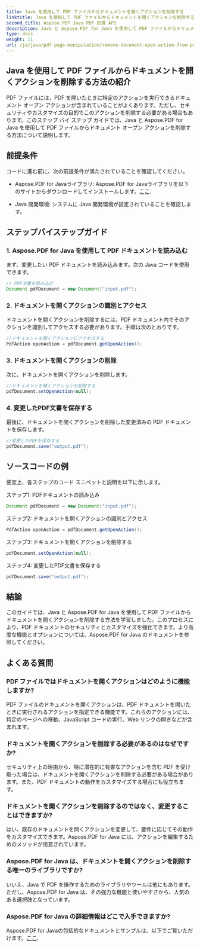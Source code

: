 ```yaml
---
title: Java を使用して PDF ファイルからドキュメントを開くアクションを削除する
linktitle: Java を使用して PDF ファイルからドキュメントを開くアクションを削除する
second_title: Aspose.PDF Java PDF 処理 API
description: Java と Aspose.PDF for Java を使用して PDF ファイルからドキュメントを開くアクションを削除する方法を学びます。セキュリティとカスタマイズを強化します。
type: docs
weight: 11
url: /ja/java/pdf-page-manipulation/remove-document-open-action-from-pdf-file-using-java/
---
```


## Java を使用して PDF ファイルからドキュメントを開くアクションを削除する方法の紹介

PDF ファイルには、PDF を開いたときに特定のアクションを実行できるドキュメント オープン アクションが含まれていることがよくあります。ただし、セキュリティやカスタマイズの目的でこのアクションを削除する必要がある場合もあります。このステップ バイ ステップ ガイドでは、Java と Aspose.PDF for Java を使用して PDF ファイルからドキュメント オープン アクションを削除する方法について説明します。

## 前提条件

コードに進む前に、次の前提条件が満たされていることを確認してください。

-  Aspose.PDF for Javaライブラリ: Aspose.PDF for Javaライブラリを以下のサイトからダウンロードしてインストールします。[ここ](https://releases.aspose.com/pdf/java/).

- Java 開発環境: システムに Java 開発環境が設定されていることを確認します。

## ステップバイステップガイド

### 1. Aspose.PDF for Java を使用して PDF ドキュメントを読み込む

まず、変更したい PDF ドキュメントを読み込みます。次の Java コードを使用できます。

```java
// PDF文書を読み込む
Document pdfDocument = new Document("input.pdf");
```

### 2. ドキュメントを開くアクションの識別とアクセス

ドキュメントを開くアクションを削除するには、PDF ドキュメント内でそのアクションを識別してアクセスする必要があります。手順は次のとおりです。

```java
//ドキュメントを開くアクションにアクセスする
PdfAction openAction = pdfDocument.getOpenAction();
```

### 3. ドキュメントを開くアクションの削除

次に、ドキュメントを開くアクションを削除します。

```java
//ドキュメントを開くアクションを削除する
pdfDocument.setOpenAction(null);
```

### 4. 変更したPDF文書を保存する

最後に、ドキュメントを開くアクションを削除した変更済みの PDF ドキュメントを保存します。

```java
//変更したPDFを保存する
pdfDocument.save("output.pdf");
```

## ソースコードの例

便宜上、各ステップのコード スニペットと説明を以下に示します。

ステップ1: PDFドキュメントの読み込み
```java
Document pdfDocument = new Document("input.pdf");
```

ステップ2: ドキュメントを開くアクションの識別とアクセス
```java
PdfAction openAction = pdfDocument.getOpenAction();
```

ステップ3: ドキュメントを開くアクションを削除する
```java
pdfDocument.setOpenAction(null);
```

ステップ4: 変更したPDF文書を保存する
```java
pdfDocument.save("output.pdf");
```

## 結論

このガイドでは、Java と Aspose.PDF for Java を使用して PDF ファイルからドキュメントを開くアクションを削除する方法を学習しました。このプロセスにより、PDF ドキュメントのセキュリティとカスタマイズを強化できます。より高度な機能とオプションについては、Aspose.PDF for Java のドキュメントを参照してください。

## よくある質問

### PDF ファイルではドキュメントを開くアクションはどのように機能しますか?

PDF ファイルのドキュメントを開くアクションは、PDF ドキュメントを開いたときに実行されるアクションを指定できる機能です。これらのアクションには、特定のページへの移動、JavaScript コードの実行、Web リンクの開きなどが含まれます。

### ドキュメントを開くアクションを削除する必要があるのはなぜですか?

セキュリティ上の理由から、特に潜在的に有害なアクションを含む PDF を受け取った場合は、ドキュメントを開くアクションを削除する必要がある場合があります。また、PDF ドキュメントの動作をカスタマイズする場合にも役立ちます。

### ドキュメントを開くアクションを削除するのではなく、変更することはできますか?

はい、既存のドキュメントを開くアクションを変更して、要件に応じてその動作をカスタマイズできます。Aspose.PDF for Java には、アクションを編集するためのメソッドが用意されています。

### Aspose.PDF for Java は、ドキュメントを開くアクションを削除する唯一のライブラリですか?

いいえ、Java で PDF を操作するためのライブラリやツールは他にもあります。ただし、Aspose.PDF for Java は、その強力な機能と使いやすさから、人気のある選択肢となっています。

### Aspose.PDF for Java の詳細情報はどこで入手できますか?

 Aspose.PDF for Javaの包括的なドキュメントとサンプルは、以下でご覧いただけます。[ここ](https://reference.aspose.com/pdf/java/).